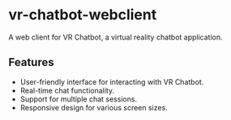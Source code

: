 # vr-chatbot-webclient
A web client for VR Chatbot, a virtual reality chatbot application.
## Features
- User-friendly interface for interacting with VR Chatbot.
- Real-time chat functionality.
- Support for multiple chat sessions.
- Responsive design for various screen sizes.
